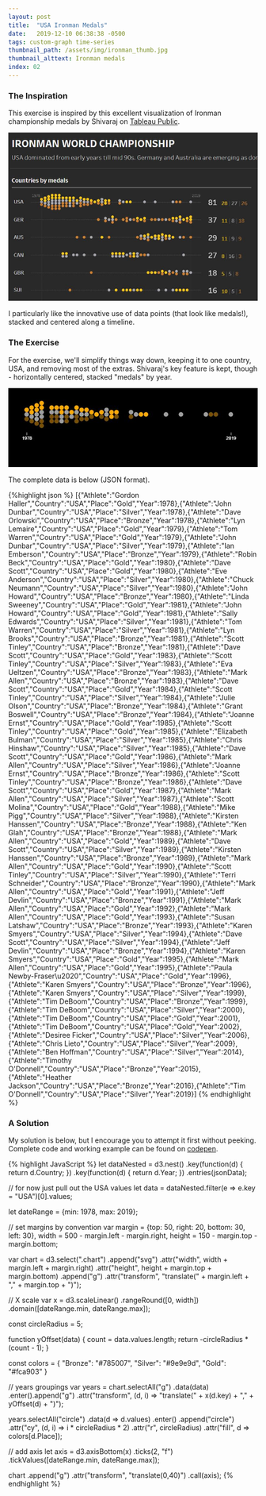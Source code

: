 ```yaml
---
layout: post
title:  "USA Ironman Medals"
date:   2019-12-10 06:38:38 -0500
tags: custom-graph time-series
thumbnail_path: /assets/img/ironman_thumb.jpg
thumbnail_alttext: Ironman medals
index: 02
---
```

### The Inspiration

This exercise is inspired by this excellent visualization of Ironman championship medals by Shivaraj on [Tableau Public](https://public.tableau.com/en-us/gallery/ironman-world-champions).

![Ironman inspiration](/assets/img/ironman_inspiration.jpg)

I particularly like the innovative use of data points (that look like medals!), stacked and centered along a timeline.

### The Exercise 

For the exercise, we'll simplify things way down, keeping it to one country, USA, and removing most of the extras. Shivaraj's key feature is kept, though - horizontally centered, stacked "medals" by year.

![Ironman solution](/assets/img/ironman_solution.jpg)

The complete data is below (JSON format).

{%highlight json %}
[{"Athlete":"Gordon Haller","Country":"USA","Place":"Gold","Year":1978},{"Athlete":"John Dunbar","Country":"USA","Place":"Silver","Year":1978},{"Athlete":"Dave Orlowski","Country":"USA","Place":"Bronze","Year":1978},{"Athlete":"Lyn Lemaire","Country":"USA","Place":"Gold","Year":1979},{"Athlete":"Tom Warren","Country":"USA","Place":"Gold","Year":1979},{"Athlete":"John Dunbar","Country":"USA","Place":"Silver","Year":1979},{"Athlete":"Ian Emberson","Country":"USA","Place":"Bronze","Year":1979},{"Athlete":"Robin Beck","Country":"USA","Place":"Gold","Year":1980},{"Athlete":"Dave Scott","Country":"USA","Place":"Gold","Year":1980},{"Athlete":"Eve Anderson","Country":"USA","Place":"Silver","Year":1980},{"Athlete":"Chuck Neumann","Country":"USA","Place":"Silver","Year":1980},{"Athlete":"John Howard","Country":"USA","Place":"Bronze","Year":1980},{"Athlete":"Linda Sweeney","Country":"USA","Place":"Gold","Year":1981},{"Athlete":"John Howard","Country":"USA","Place":"Gold","Year":1981},{"Athlete":"Sally Edwards","Country":"USA","Place":"Silver","Year":1981},{"Athlete":"Tom Warren","Country":"USA","Place":"Silver","Year":1981},{"Athlete":"Lyn Brooks","Country":"USA","Place":"Bronze","Year":1981},{"Athlete":"Scott Tinley","Country":"USA","Place":"Bronze","Year":1981},{"Athlete":"Dave Scott","Country":"USA","Place":"Gold","Year":1983},{"Athlete":"Scott Tinley","Country":"USA","Place":"Silver","Year":1983},{"Athlete":"Eva Ueltzen","Country":"USA","Place":"Bronze","Year":1983},{"Athlete":"Mark Allen","Country":"USA","Place":"Bronze","Year":1983},{"Athlete":"Dave Scott","Country":"USA","Place":"Gold","Year":1984},{"Athlete":"Scott Tinley","Country":"USA","Place":"Silver","Year":1984},{"Athlete":"Julie Olson","Country":"USA","Place":"Bronze","Year":1984},{"Athlete":"Grant Boswell","Country":"USA","Place":"Bronze","Year":1984},{"Athlete":"Joanne Ernst","Country":"USA","Place":"Gold","Year":1985},{"Athlete":"Scott Tinley","Country":"USA","Place":"Gold","Year":1985},{"Athlete":"Elizabeth Bulman","Country":"USA","Place":"Silver","Year":1985},{"Athlete":"Chris Hinshaw","Country":"USA","Place":"Silver","Year":1985},{"Athlete":"Dave Scott","Country":"USA","Place":"Gold","Year":1986},{"Athlete":"Mark Allen","Country":"USA","Place":"Silver","Year":1986},{"Athlete":"Joanne Ernst","Country":"USA","Place":"Bronze","Year":1986},{"Athlete":"Scott Tinley","Country":"USA","Place":"Bronze","Year":1986},{"Athlete":"Dave Scott","Country":"USA","Place":"Gold","Year":1987},{"Athlete":"Mark Allen","Country":"USA","Place":"Silver","Year":1987},{"Athlete":"Scott Molina","Country":"USA","Place":"Gold","Year":1988},{"Athlete":"Mike Pigg","Country":"USA","Place":"Silver","Year":1988},{"Athlete":"Kirsten Hanssen","Country":"USA","Place":"Bronze","Year":1988},{"Athlete":"Ken Glah","Country":"USA","Place":"Bronze","Year":1988},{"Athlete":"Mark Allen","Country":"USA","Place":"Gold","Year":1989},{"Athlete":"Dave Scott","Country":"USA","Place":"Silver","Year":1989},{"Athlete":"Kirsten Hanssen","Country":"USA","Place":"Bronze","Year":1989},{"Athlete":"Mark Allen","Country":"USA","Place":"Gold","Year":1990},{"Athlete":"Scott Tinley","Country":"USA","Place":"Silver","Year":1990},{"Athlete":"Terri Schneider","Country":"USA","Place":"Bronze","Year":1990},{"Athlete":"Mark Allen","Country":"USA","Place":"Gold","Year":1991},{"Athlete":"Jeff Devlin","Country":"USA","Place":"Bronze","Year":1991},{"Athlete":"Mark Allen","Country":"USA","Place":"Gold","Year":1992},{"Athlete":"Mark Allen","Country":"USA","Place":"Gold","Year":1993},{"Athlete":"Susan Latshaw","Country":"USA","Place":"Bronze","Year":1993},{"Athlete":"Karen Smyers","Country":"USA","Place":"Silver","Year":1994},{"Athlete":"Dave Scott","Country":"USA","Place":"Silver","Year":1994},{"Athlete":"Jeff Devlin","Country":"USA","Place":"Bronze","Year":1994},{"Athlete":"Karen Smyers","Country":"USA","Place":"Gold","Year":1995},{"Athlete":"Mark Allen","Country":"USA","Place":"Gold","Year":1995},{"Athlete":"Paula Newby-Fraser\\u2020","Country":"USA","Place":"Gold","Year":1996},{"Athlete":"Karen Smyers","Country":"USA","Place":"Bronze","Year":1996},{"Athlete":"Karen Smyers","Country":"USA","Place":"Silver","Year":1999},{"Athlete":"Tim DeBoom","Country":"USA","Place":"Bronze","Year":1999},{"Athlete":"Tim DeBoom","Country":"USA","Place":"Silver","Year":2000},{"Athlete":"Tim DeBoom","Country":"USA","Place":"Gold","Year":2001},{"Athlete":"Tim DeBoom","Country":"USA","Place":"Gold","Year":2002},{"Athlete":"Desiree Ficker","Country":"USA","Place":"Silver","Year":2006},{"Athlete":"Chris Lieto","Country":"USA","Place":"Silver","Year":2009},{"Athlete":"Ben Hoffman","Country":"USA","Place":"Silver","Year":2014},{"Athlete":"Timothy O'Donnell","Country":"USA","Place":"Bronze","Year":2015},{"Athlete":"Heather Jackson","Country":"USA","Place":"Bronze","Year":2016},{"Athlete":"Tim O'Donnell","Country":"USA","Place":"Silver","Year":2019}]
{% endhighlight %}

### A Solution

My solution is below, but I encourage you to attempt it first without peeking. Complete code and working example can be found on [codepen](https://codepen.io/fraziern/pen/pooLGQL).

{% highlight JavaScript %}
let dataNested = d3.nest()
  .key(function(d) { return d.Country; })
  .key(function(d) { return d.Year; })
  .entries(jsonData);

// for now just pull out the USA values
let data = dataNested.filter(e => e.key = "USA")[0].values;

let dateRange = {min: 1978, max: 2019};

// set margins by convention
var margin = {top: 50, right: 20, bottom: 30, left: 30},
    width = 500 - margin.left - margin.right,
    height = 150 - margin.top - margin.bottom;

var chart = d3.select(".chart")
  .append("svg")
    .attr("width", width + margin.left + margin.right)
    .attr("height", height + margin.top + margin.bottom)
  .append("g")
    .attr("transform", "translate(" + margin.left + "," + margin.top + ")");

// X scale
var x = d3.scaleLinear()
    .rangeRound([0, width])
    .domain([dateRange.min, dateRange.max]);

const circleRadius = 5;

function yOffset(data) {
  count = data.values.length;
  return -circleRadius * (count - 1);
}

const colors = {
  "Bronze": "#785007",
  "Silver": "#9e9e9d",
  "Gold": "#fca903"
}

// years groupings
var years = chart.selectAll("g")
    .data(data)
  .enter().append("g")
    .attr("transform", (d, i) => "translate(" + x(d.key) + "," + yOffset(d) + ")");

years.selectAll("circle")
  .data(d => d.values)
  .enter()
  .append("circle")
  .attr("cy", (d, i) => i * circleRadius * 2)
  .attr("r", circleRadius)
  .attr("fill", d => colors[d.Place]);

// add axis
let axis = d3.axisBottom(x)
  .ticks(2, "f")
  .tickValues([dateRange.min, dateRange.max]);

chart
  .append("g")
    .attr("transform", "translate(0,40)")
    .call(axis);
{% endhighlight %}